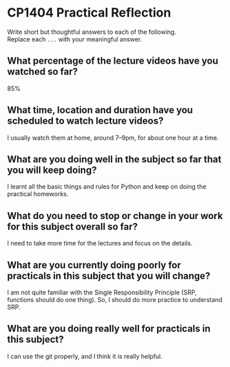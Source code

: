# CP1404 Practical Reflection

Write short but thoughtful answers to each of the following.  
Replace each `...` with your meaningful answer.

## What percentage of the lecture videos have you watched so far?

85%

## What time, location and duration have you scheduled to watch lecture videos?

I usually watch them at home, around 7–9pm, for about one hour at a time.  

## What are you doing well in the subject so far that you will keep doing?

I learnt all the basic things and rules for Python and keep on doing the practical homeworks.

## What do you need to stop or change in your work for this subject overall so far?

I need to take more time for the lectures and focus on the details.

## What are you currently doing poorly for practicals in this subject that you will change?

I am not quite familiar with the Single Responsibility Principle (SRP, functions should do one thing).
So, I should do more practice to understand SRP.

## What are you doing really well for practicals in this subject?

I can use the git properly, and I think it is really helpful.
